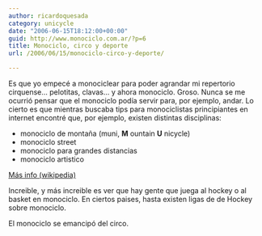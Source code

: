 ```yaml
---
author: ricardoquesada
category: unicycle
date: "2006-06-15T18:12:00+00:00"
guid: http://www.monociclo.com.ar/?p=6
title: Monociclo, circo y deporte
url: /2006/06/15/monociclo-circo-y-deporte/

---
```

Es que yo empecé a monociclear para poder agrandar mi repertorio cirquense... pelotitas, clavas... y ahora monociclo. Groso. Nunca se me ocurrió pensar que el monociclo podía servir para, por ejemplo, andar. Lo cierto es que mientras buscaba tips para monociclistas principiantes en internet encontré que, por ejemplo, existen distintas disciplinas:

- monociclo de montaña (muni, **M** ountain **U** nicycle)
- monociclo street
- monociclo para grandes distancias
- monociclo artistico

 [Más info (wikipedia)](http://es.wikipedia.org/wiki/Monociclo)

Increible, y más increible es ver que hay gente que juega al hockey o al basket en monociclo. En ciertos paises, hasta existen ligas de de Hockey sobre monociclo.

El monociclo se emancipó del circo.
